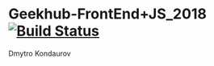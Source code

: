 # Geekhub-FrontEnd+JS_2018 [![Build Status](https://travis-ci.com/DmitriyKondaurov/Geekhub-FrontEnd-JS_2018.svg?branch=JS1)](https://travis-ci.com/DmitriyKondaurov/Geekhub-FrontEnd-JS_2018)


Dmytro Kondaurov
